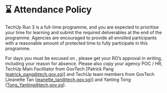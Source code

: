 # ⌛ Attendance Policy

TechUp Run 3 is a full-time programme, and you are expected to prioritise your time for learning and submit the required deliverables at the end of the programme. Agencies are encouraged to provide all enrolled participants with a reasonable amount of protected time to fully participate in this programme.

For days you must be excused on , please get your RO’s approval in writing, including your reason for absence. Please also copy your agency POC / HR, TechUp Main Facilitator from GovTech \[Patrick Pang ([patrick\_pang@tech.gov.sg](mailto:patrick\_pang@tech.gov.sg))] and TechUp team members from GovTech \[Jeanette Tan ([jeanette\_tan@tech.gov.sg](mailto:jeanette\_tan@tech.gov.sg))] and Yanting Tong ([Tong\_Yanting@tech.gov.sg](mailto:Tong\_Yanting@tech.gov.sg)).


